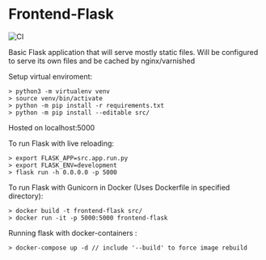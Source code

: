 # Frontend-Flask
![CI](https://github.com/BrainABar/Frontend-Flask/workflows/CI/badge.svg?branch=master)

Basic Flask application that will serve mostly static files.
Will be configured to serve its own files and be cached by nginx/varnished

Setup virtual enviroment:
```
> python3 -m virtualenv venv
> source venv/bin/activate
> python -m pip install -r requirements.txt
> python -m pip install --editable src/
```


Hosted on localhost:5000

To run Flask with live reloading:
```
> export FLASK_APP=src.app.run.py
> export FLASK_ENV=development
> flask run -h 0.0.0.0 -p 5000
```
To run Flask with Gunicorn in Docker (Uses Dockerfile in specified directory):
```
> docker build -t frontend-flask src/
> docker run -it -p 5000:5000 frontend-flask
```
Running flask with docker-containers :
```
> docker-compose up -d // include '--build' to force image rebuild
```